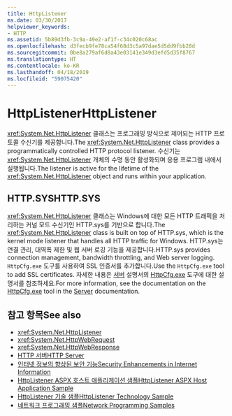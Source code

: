 ```yaml
---
title: HttpListener
ms.date: 03/30/2017
helpviewer_keywords:
- HTTP
ms.assetid: 5b89d3fb-3c9a-49e2-af1f-c34c020c68ac
ms.openlocfilehash: d3fecb9fe78ca54f68d3c5a97dae5d5dd9fbb28d
ms.sourcegitcommit: 0be8a279af6d8a43e03141e349d3efd5d35f8767
ms.translationtype: HT
ms.contentlocale: ko-KR
ms.lasthandoff: 04/18/2019
ms.locfileid: "59075420"
---
```

# <a name="httplistener"></a><span data-ttu-id="2b24b-102">HttpListener</span><span class="sxs-lookup"><span data-stu-id="2b24b-102">HttpListener</span></span>
<span data-ttu-id="2b24b-103"><xref:System.Net.HttpListener> 클래스는 프로그래밍 방식으로 제어되는 HTTP 프로토콜 수신기를 제공합니다.</span><span class="sxs-lookup"><span data-stu-id="2b24b-103">The <xref:System.Net.HttpListener> class provides a programmatically controlled HTTP protocol listener.</span></span> <span data-ttu-id="2b24b-104">수신기는 <xref:System.Net.HttpListener> 개체의 수명 동안 활성화되며 응용 프로그램 내에서 실행됩니다.</span><span class="sxs-lookup"><span data-stu-id="2b24b-104">The listener is active for the lifetime of the <xref:System.Net.HttpListener> object and runs within your application.</span></span>  
  
## <a name="httpsys"></a><span data-ttu-id="2b24b-105">HTTP.SYS</span><span class="sxs-lookup"><span data-stu-id="2b24b-105">HTTP.SYS</span></span>  
 <span data-ttu-id="2b24b-106"><xref:System.Net.HttpListener> 클래스는 Windows에 대한 모든 HTTP 트래픽을 처리하는 커널 모드 수신기인 HTTP.sys를 기반으로 합니다.</span><span class="sxs-lookup"><span data-stu-id="2b24b-106">The <xref:System.Net.HttpListener> class is built on top of HTTP.sys, which is the kernel mode listener that handles all HTTP traffic for Windows.</span></span> <span data-ttu-id="2b24b-107">HTTP.sys는 연결 관리, 대역폭 제한 및 웹 서버 로깅 기능을 제공합니다.</span><span class="sxs-lookup"><span data-stu-id="2b24b-107">HTTP.sys provides connection management, bandwidth throttling, and Web server logging.</span></span> <span data-ttu-id="2b24b-108">`HttpCfg.exe` 도구를 사용하여 SSL 인증서를 추가합니다.</span><span class="sxs-lookup"><span data-stu-id="2b24b-108">Use the `HttpCfg.exe` tool to add SSL certificates.</span></span> <span data-ttu-id="2b24b-109">자세한 내용은 [서버](https://go.microsoft.com/fwlink/?LinkID=178285) 설명서의 [HttpCfg.exe](https://go.microsoft.com/fwlink/?LinkID=178284) 도구에 대한 설명서를 참조하세요.</span><span class="sxs-lookup"><span data-stu-id="2b24b-109">For more information, see the documentation on the [HttpCfg.exe](https://go.microsoft.com/fwlink/?LinkID=178284) tool in the [Server](https://go.microsoft.com/fwlink/?LinkID=178285) documentation.</span></span>  
  
## <a name="see-also"></a><span data-ttu-id="2b24b-110">참고 항목</span><span class="sxs-lookup"><span data-stu-id="2b24b-110">See also</span></span>

- <xref:System.Net.HttpListener>
- <xref:System.Net.HttpWebRequest>
- <xref:System.Net.HttpWebResponse>
- [<span data-ttu-id="2b24b-111">HTTP 서버</span><span class="sxs-lookup"><span data-stu-id="2b24b-111">HTTP Server</span></span>](https://go.microsoft.com/fwlink/?LinkID=178285)
- [<span data-ttu-id="2b24b-112">인터넷 정보의 향상된 보안 기능</span><span class="sxs-lookup"><span data-stu-id="2b24b-112">Security Enhancements in Internet Information</span></span>](https://go.microsoft.com/fwlink/?LinkID=178286)
- [<span data-ttu-id="2b24b-113">HttpListener ASPX 호스트 애플리케이션 샘플</span><span class="sxs-lookup"><span data-stu-id="2b24b-113">HttpListener ASPX Host Application Sample</span></span>](https://go.microsoft.com/fwlink/?LinkID=179560)
- [<span data-ttu-id="2b24b-114">HttpListener 기술 샘플</span><span class="sxs-lookup"><span data-stu-id="2b24b-114">HttpListener Technology Sample</span></span>](https://go.microsoft.com/fwlink/?LinkID=179558)
- [<span data-ttu-id="2b24b-115">네트워크 프로그래밍 샘플</span><span class="sxs-lookup"><span data-stu-id="2b24b-115">Network Programming Samples</span></span>](../../../docs/framework/network-programming/network-programming-samples.md)
